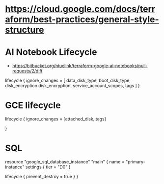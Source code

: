 # https://cloud.google.com/docs/terraform/best-practices/general-style-structure

# AI Notebook Lifecycle
- https://bitbucket.org/ntuclink/terraform-google-ai-notebooks/pull-requests/2/diff

lifecycle {
    ignore_changes = [
      data_disk_type,
      boot_disk_type,
      disk_encryption
      disk_encryption,
      service_account_scopes,
      tags
    ]
  }


# GCE lifecycle
lifecycle {
    ignore_changes = [attached_disk, tags]

  }



# SQL

resource "google_sql_database_instance" "main" {
  name = "primary-instance"
  settings {
    tier = "D0"
  }

  lifecycle {
    prevent_destroy = true
  }
}
